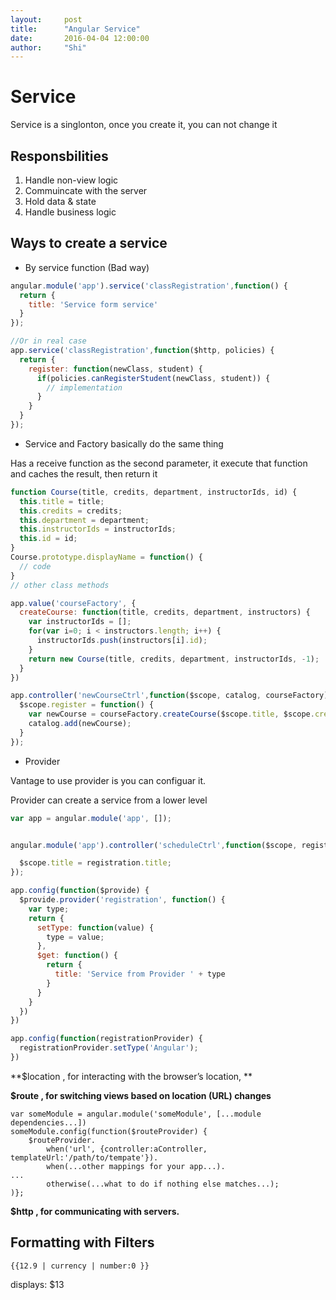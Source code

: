 ```yaml
---
layout:     post
title:      "Angular Service"
date:       2016-04-04 12:00:00
author:     "Shi"
---
```



# Service

Service is a singlonton, once you create it, you can not change it

## Responsbilities

1. Handle non-view logic
2. Commuincate with the server
3. Hold data & state
4. Handle business logic


## Ways to create a service
- By service function (Bad way)

```javascript
angular.module('app').service('classRegistration',function() {
  return {
    title: 'Service form service'
  }
});

//Or in real case
app.service('classRegistration',function($http, policies) {
  return {
    register: function(newClass, student) {
      if(policies.canRegisterStudent(newClass, student)) {
        // implementation
      }
    }
  }
});
```

- Service and Factory basically do the same thing 

Has a receive function as the second parameter, it execute that function and caches the result, then return it

```javascript
function Course(title, credits, department, instructorIds, id) {
  this.title = title;
  this.credits = credits;
  this.department = department;
  this.instructorIds = instructorIds;
  this.id = id;
}
Course.prototype.displayName = function() {
  // code
}
// other class methods

app.value('courseFactory', {
  createCourse: function(title, credits, department, instructors) {
    var instructorIds = [];
    for(var i=0; i < instructors.length; i++) {
      instructorIds.push(instructors[i].id);
    }
    return new Course(title, credits, department, instructorIds, -1);
  }
})

app.controller('newCourseCtrl',function($scope, catalog, courseFactory) {
  $scope.register = function() {
    var newCourse = courseFactory.createCourse($scope.title, $scope.credits, $scope.department, $scope.instructors);
    catalog.add(newCourse);
  }
});
```

- Provider

Vantage to use provider is you can configuar it. 

Provider can create a service from a lower level


```javascript
var app = angular.module('app', []);


angular.module('app').controller('scheduleCtrl',function($scope, registration) {

  $scope.title = registration.title;
});

app.config(function($provide) {
  $provide.provider('registration', function() {
    var type;
    return {
      setType: function(value) {
        type = value;
      },
      $get: function() {
        return {
          title: 'Service from Provider ' + type
        }
      }
    }
  })
})

app.config(function(registrationProvider) {
  registrationProvider.setType('Angular');
})

```

**$location , for interacting with the browser’s location, **

**$route , for switching views based on location (URL) changes**

	var someModule = angular.module('someModule', [...module dependencies...])
	someModule.config(function($routeProvider) {
		$routeProvider.
			when('url', {controller:aController, templateUrl:'/path/to/tempate'}).
			when(...other mappings for your app...).
	...
			otherwise(...what to do if nothing else matches...);
	)};


**$http , for communicating with servers.**


<h2>  Formatting with Filters</h2>

	{{12.9 | currency | number:0 }}
displays: $13
